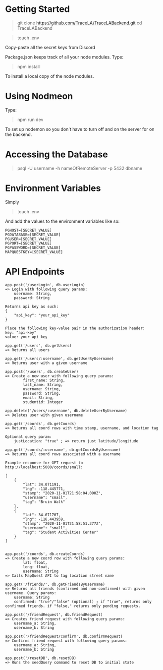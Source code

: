 # Getting Started

> git clone https://github.com/TraceLA/TraceLABackend.git
> cd TraceLABackend

> touch .env

Copy-paste all the secret keys from Discord

Package.json keeps track of all your node modules. Type:
> npm install

To install a local copy of the node modules.

# Using Nodmeon
Type:
> npm run dev

To set up nodemon so you don't have to turn off and on the server for on the backend.


# Accessing the Database

> psql -U username -h nameOfRemoteServer -p 5432 dbname

# Environment Variables

Simply
> touch .env

And add the values to the environment variables like so:
```
PGHOST=[SECRET_VALUE]
PGDATABASE=[SECRET_VALUE]
PGUSER=[SECRET_VALUE]
PGPORT=[SECRET_VALUE]
PGPASSWORD=[SECRET_VALUE]
MAPQUESTKEY=[SECRET_VALUE]
```

# API Endpoints

```
app.post('/userLogin', db.userLogin)
=> Login with following query params:
    username: String,
    password: String

Returns api key as such:
{
    "api_key": "your_api_key"
}

Place the following key-value pair in the authorization header:
key: "api-key"
value: your_api_key

app.get('/users', db.getUsers)
=> Returns all users

app.get('/users/:username', db.getUserByUsername)
=> Returns user with a given username

app.post('/users', db.createUser)
=> Create a new user with following query params:
        first_name: String,
        last_name: String,
        username: String,
        password: String,
        email: String,
        studentid: Integer

app.delete('/users/:username', db.deleteUserByUsername)
=> Deletes user with given username

app.get('/coords', db.getCoords)
=> Returns all coord rows with time stamp, username, and location tag

Optional query param:
    justLocation: "true" ; => return just latitude/longitude

app.get('/coords/:username', db.getCoordsByUsername)
=> Returns all coord rows associated with a username

Example response for GET request to http://localhost:5000/coords/small:

[
    {
        "lat": 34.071191,
        "lng": -118.445771,
        "stamp": "2020-11-01T21:58:04.090Z",
        "username": "small",
        "tag": "Bruin Walk"
    },
    {
        "lat": 34.071707,
        "lng": -118.443959,
        "stamp": "2020-11-01T21:58:51.377Z",
        "username": "small",
        "tag": "Student Activities Center"
    }
]


app.post('/coords', db.createCoords)
=> Create a new coord row with following query params:
        lat: float,
        long: float,
        username: String
=> Calls MapQuest API to tag location street name

app.get('/friends/', db.getFriendsByUsername)
=> Returns all friends (confirmed and non-confirmed) with given username. Query params:
    username: String
    confirmed: "true"/"false" (optional) ; if "true", returns only confirmed friends. if "false," returns only pending requests.

app.post('/friendRequest', db.friendRequest)
=> Creates friend request with following query params:
    username_a: String,
    username_b: String

app.post('/friendRequest/confirm', db.confirmRequest)
=> Confirms friend request with following query params:
    username_a: String,
    username_b: String

app.post('/resetDB', db.resetDB)
=> Runs the seedQuery command to reset DB to initial state
```

